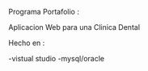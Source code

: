 Programa Portafolio :

Aplicacion Web para una Clinica Dental

Hecho en :

-vistual studio
-mysql/oracle
